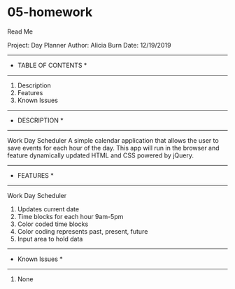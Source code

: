 # 05-homework
Read Me

Project: Day Planner
Author: Alicia Burn
Date: 12/19/2019

******************************
*  TABLE OF CONTENTS         *
******************************
1. Description
2. Features
3. Known Issues

******************************
*  DESCRIPTION              *
******************************
Work Day Scheduler
   A simple calendar application that allows the user to save events for each hour of the day. This app will run in the browser and feature dynamically updated HTML and CSS powered by jQuery.

******************************
*  FEATURES             *
******************************
Work Day Scheduler
   1. Updates current date
   2. Time blocks for each hour 9am-5pm
   3. Color coded time blocks
   4. Color coding represents past, present, future
   5. Input area to hold data
   


******************************
*  Known Issues             *
******************************
1. None
